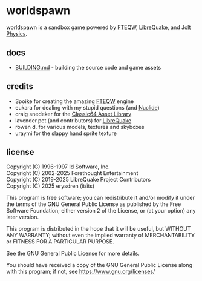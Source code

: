 # worldspawn

worldspawn is a sandbox game powered by [FTEQW](https://www.fteqw.org/),
[LibreQuake](https://github.com/lavenderdotpet/LibreQuake), and
[Jolt Physics](https://github.com/jrouwe/JoltPhysics).

## docs

- [BUILDING.md](./BUILDING.md) - building the source code and game assets

## credits

- Spoike for creating the amazing [FTEQW](https://www.fteqw.org/) engine
- eukara for dealing with my stupid questions (and [Nuclide](https://github.com/VeraVisions/nuclide/))
- craig snedeker for the [Classic64 Asset Library](https://craigsnedeker.itch.io/classic64-asset-library)
- lavender.pet (and contributors) for [LibreQuake](https://github.com/lavenderdotpet/LibreQuake)
- rowen d. for various models, textures and skyboxes
- uraymi for the slappy hand sprite texture

## license

Copyright (C) 1996-1997 Id Software, Inc.\
Copyright (C) 2002-2025 Forethought Entertainment\
Copyright (C) 2019-2025 LibreQuake Project Contributors\
Copyright (C) 2025 erysdren (it/its)

This program is free software; you can redistribute it and/or
modify it under the terms of the GNU General Public License
as published by the Free Software Foundation; either version 2
of the License, or (at your option) any later version.

This program is distributed in the hope that it will be useful,
but WITHOUT ANY WARRANTY; without even the implied warranty of
MERCHANTABILITY or FITNESS FOR A PARTICULAR PURPOSE.

See the GNU General Public License for more details.

You should have received a copy of the GNU General Public License
along with this program; if not, see https://www.gnu.org/licenses/
